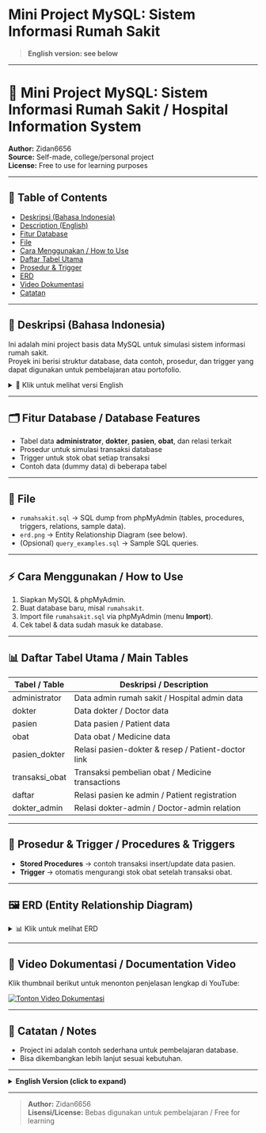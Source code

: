# Mini Project MySQL: Sistem Informasi Rumah Sakit

> **English version: see below**

---

# 🏥 Mini Project MySQL: Sistem Informasi Rumah Sakit / Hospital Information System

**Author:** Zidan6656  
**Source:** Self-made, college/personal project  
**License:** Free to use for learning purposes  

---

## 📖 Table of Contents
- [Deskripsi (Bahasa Indonesia)](#-deskripsi-bahasa-indonesia)
- [Description (English)](#-description-english)
- [Fitur Database](#-fitur-database--database-features)
- [File](#-file)
- [Cara Menggunakan / How to Use](#-cara-menggunakan--how-to-use)
- [Daftar Tabel Utama](#-daftar-tabel-utama--main-tables)
- [Prosedur & Trigger](#-prosedur--trigger--procedures--triggers)
- [ERD](#-erd-entity-relationship-diagram)
- [Video Dokumentasi](#-video-dokumentasi--documentation-video)
- [Catatan](#-catatan--notes)

---

## 📌 Deskripsi (Bahasa Indonesia)

Ini adalah mini project basis data MySQL untuk simulasi sistem informasi rumah sakit.  
Proyek ini berisi struktur database, data contoh, prosedur, dan trigger yang dapat digunakan untuk pembelajaran atau portofolio.

<details>
<summary>📖 Klik untuk melihat versi English</summary>

### 📌 Description (English)
This is a MySQL database mini project simulating a hospital information system.  
The project contains database structure, sample data, procedures, and triggers for learning or portfolio purposes.

</details>

---

## 🗂 Fitur Database / Database Features
- Tabel data **administrator**, **dokter**, **pasien**, **obat**, dan relasi terkait  
- Prosedur untuk simulasi transaksi database  
- Trigger untuk stok obat setiap transaksi  
- Contoh data (dummy data) di beberapa tabel  

---

## 📂 File
- `rumahsakit.sql` → SQL dump from phpMyAdmin (tables, procedures, triggers, relations, sample data).  
- `erd.png` → Entity Relationship Diagram (see below).  
- (Opsional) `query_examples.sql` → Sample SQL queries.  

---

## ⚡ Cara Menggunakan / How to Use
1. Siapkan MySQL & phpMyAdmin.  
2. Buat database baru, misal `rumahsakit`.  
3. Import file `rumahsakit.sql` via phpMyAdmin (menu **Import**).  
4. Cek tabel & data sudah masuk ke database.  

---

## 📊 Daftar Tabel Utama / Main Tables

| Tabel / Table    | Deskripsi / Description                          |
|------------------|--------------------------------------------------|
| administrator    | Data admin rumah sakit / Hospital admin data      |
| dokter           | Data dokter / Doctor data                         |
| pasien           | Data pasien / Patient data                        |
| obat             | Data obat / Medicine data                         |
| pasien_dokter    | Relasi pasien-dokter & resep / Patient-doctor link|
| transaksi_obat   | Transaksi pembelian obat / Medicine transactions  |
| daftar           | Relasi pasien ke admin / Patient registration     |
| dokter_admin     | Relasi dokter-admin / Doctor-admin relation       |

---

## 🔄 Prosedur & Trigger / Procedures & Triggers
- **Stored Procedures** → contoh transaksi insert/update data pasien.  
- **Trigger** → otomatis mengurangi stok obat setelah transaksi obat.  

---

## 🖼️ ERD (Entity Relationship Diagram)

<details>
<summary>📊 Klik untuk melihat ERD</summary>

![ERD Rumah Sakit](Screenshot%202025-08-20%20001247.png)

</details>

---

## 🎥 Video Dokumentasi / Documentation Video
Klik thumbnail berikut untuk menonton penjelasan lengkap di YouTube:

[![Tonton Video Dokumentasi](https://img.youtube.com/vi/D5M8y6vJb5w/0.jpg)](https://www.youtube.com/watch?v=D5M8y6vJb5w)

---

## 📝 Catatan / Notes
- Project ini adalah contoh sederhana untuk pembelajaran database.  
- Bisa dikembangkan lebih lanjut sesuai kebutuhan.  


---

<details>
<summary><b>English Version (click to expand)</b></summary>

## Description

This is a MySQL database mini project simulating a hospital information system.  
It contains the database structure, sample data, procedures, and triggers for learning or portfolio use.

### Database Features
- Tables for **administrator**, **doctor**, **patient**, **medicine**, and relations
- Procedures for database transactions & medicine stock triggers
- Example (dummy) data in several tables

### File
- `rumahsakit.sql`: SQL export file from phpMyAdmin.

### How to Use
1. **Prepare MySQL & phpMyAdmin**
2. **Import SQL file** into a new database named `rumahsakit`
3. **Check the tables & data** in the database

### Video Documentary
[![Watch Documentary Video](https://img.youtube.com/vi/D5M8y6vJb5w/0.jpg)](https://www.youtube.com/watch?v=D5M8y6vJb5w)
Or : https://www.youtube.com/watch?v=D5M8y6vJb5w
### Notes
- This project is for learning purposes. Feel free to develop it further.

</details>

---

> **Author:** Zidan6656  
> **Lisensi/License:** Bebas digunakan untuk pembelajaran / Free for learning
